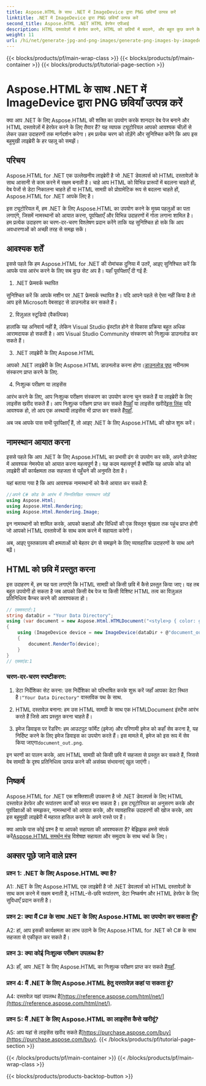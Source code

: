 ```yaml
---
title: Aspose.HTML के साथ .NET में ImageDevice द्वारा PNG छवियाँ उत्पन्न करें
linktitle: .NET में ImageDevice द्वारा PNG छवियाँ उत्पन्न करें
second_title: Aspose.HTML .NET HTML हेरफेर एपीआई
description: HTML दस्तावेज़ों में हेरफेर करने, HTML को छवियों में बदलने, और बहुत कुछ करने के लिए .NET के लिए Aspose.HTML का उपयोग करना सीखें। FAQ के साथ चरण-दर-चरण ट्यूटोरियल।
weight: 11
url: /hi/net/generate-jpg-and-png-images/generate-png-images-by-imagedevice/
---
```


{{< blocks/products/pf/main-wrap-class >}}
{{< blocks/products/pf/main-container >}}
{{< blocks/products/pf/tutorial-page-section >}}

# Aspose.HTML के साथ .NET में ImageDevice द्वारा PNG छवियाँ उत्पन्न करें


क्या आप .NET के लिए Aspose.HTML की शक्ति का उपयोग करके शानदार वेब पेज बनाने और HTML दस्तावेज़ों में हेरफेर करने के लिए तैयार हैं? यह व्यापक ट्यूटोरियल आपको आवश्यक चीज़ों से लेकर उन्नत उदाहरणों तक मार्गदर्शन करेगा। हम प्रत्येक चरण को तोड़ेंगे और सुनिश्चित करेंगे कि आप इस बहुमुखी लाइब्रेरी के हर पहलू को समझें।

## परिचय

Aspose.HTML for .NET एक उल्लेखनीय लाइब्रेरी है जो .NET डेवलपर्स को HTML दस्तावेज़ों के साथ आसानी से काम करने में सक्षम बनाती है। चाहे आप HTML को विभिन्न प्रारूपों में बदलना चाहते हों, वेब पेजों से डेटा निकालना चाहते हों या HTML सामग्री को प्रोग्रामेटिक रूप से बदलना चाहते हों, Aspose.HTML for .NET आपके लिए है।

इस ट्यूटोरियल में, हम .NET के लिए Aspose.HTML का उपयोग करने के मुख्य पहलुओं का पता लगाएंगे, जिसमें नामस्थानों को आयात करना, पूर्वापेक्षाएँ और विभिन्न उदाहरणों में गोता लगाना शामिल है। हम प्रत्येक उदाहरण का चरण-दर-चरण विश्लेषण प्रदान करेंगे ताकि यह सुनिश्चित हो सके कि आप अवधारणाओं को अच्छी तरह से समझ सकें।

## आवश्यक शर्तें

इससे पहले कि हम Aspose.HTML for .NET की रोमांचक दुनिया में उतरें, आइए सुनिश्चित करें कि आपके पास आरंभ करने के लिए सब कुछ सेट अप है। यहाँ पूर्वापेक्षाएँ दी गई हैं:

1. .NET फ्रेमवर्क स्थापित

सुनिश्चित करें कि आपके मशीन पर .NET फ्रेमवर्क स्थापित है। यदि आपने पहले से ऐसा नहीं किया है तो आप इसे Microsoft वेबसाइट से डाउनलोड कर सकते हैं।

2. विज़ुअल स्टूडियो (वैकल्पिक)

हालांकि यह अनिवार्य नहीं है, लेकिन Visual Studio इंस्टॉल होने से विकास प्रक्रिया बहुत अधिक आरामदायक हो सकती है। आप Visual Studio Community संस्करण को निःशुल्क डाउनलोड कर सकते हैं।

3. .NET लाइब्रेरी के लिए Aspose.HTML

 आपको .NET लाइब्रेरी के लिए Aspose.HTML डाउनलोड करना होगा।[डाउनलोड पृष्ठ](https://releases.aspose.com/html/net/) नवीनतम संस्करण प्राप्त करने के लिए.

4. निःशुल्क परीक्षण या लाइसेंस

 आरंभ करने के लिए, आप निःशुल्क परीक्षण संस्करण का उपयोग करना चुन सकते हैं या लाइब्रेरी के लिए लाइसेंस खरीद सकते हैं। आप निःशुल्क परीक्षण प्राप्त कर सकते हैं[यहाँ](https://releases.aspose.com/) या लाइसेंस खरीदें[इस लिंक](https://purchase.aspose.com/buy) यदि आवश्यक हो, तो आप एक अस्थायी लाइसेंस भी प्राप्त कर सकते हैं[यहाँ](https://purchase.aspose.com/temporary-license/).

अब जब आपके पास सभी पूर्वापेक्षाएँ हैं, तो आइए .NET के लिए Aspose.HTML की खोज शुरू करें।

## नामस्थान आयात करना

इससे पहले कि आप .NET के लिए Aspose.HTML का प्रभावी ढंग से उपयोग कर सकें, अपने प्रोजेक्ट में आवश्यक नेमस्पेस को आयात करना महत्वपूर्ण है। यह कदम महत्वपूर्ण है क्योंकि यह आपके कोड को लाइब्रेरी की कार्यक्षमता तक सहजता से पहुँचने की अनुमति देता है।

यहां बताया गया है कि आप आवश्यक नामस्थानों को कैसे आयात कर सकते हैं:

```csharp
//अपने C# कोड के आरंभ में निम्नलिखित नामस्थान जोड़ें
using Aspose.Html;
using Aspose.Html.Rendering;
using Aspose.Html.Rendering.Image;
```

इन नामस्थानों को शामिल करके, आपको कक्षाओं और विधियों की एक विस्तृत श्रृंखला तक पहुंच प्राप्त होगी जो आपको HTML दस्तावेजों के साथ काम करने में सहायता करेगी।

अब, आइए पुस्तकालय की क्षमताओं को बेहतर ढंग से समझने के लिए व्यावहारिक उदाहरणों के साथ आगे बढ़ें।

## HTML को छवि में प्रस्तुत करना

इस उदाहरण में, हम यह पता लगाएंगे कि HTML सामग्री को किसी छवि में कैसे प्रस्तुत किया जाए। यह तब बहुत उपयोगी हो सकता है जब आपको किसी वेब पेज या किसी विशिष्ट HTML तत्व का विज़ुअल प्रतिनिधित्व कैप्चर करने की आवश्यकता हो।

```csharp
// एक्सस्टार्ट:1
string dataDir = "Your Data Directory";
using (var document = new Aspose.Html.HTMLDocument("<style>p { color: green; }</style><p>my first paragraph</p>", @"c:\work\"))
{
    using (ImageDevice device = new ImageDevice(dataDir + @"document_out.png"))
    {
        document.RenderTo(device);
    }
}
// एक्सएंड:1
```

### चरण-दर-चरण स्पष्टीकरण:

1.  डेटा निर्देशिका सेट करना: उस निर्देशिका को परिभाषित करके शुरू करें जहाँ आपका डेटा स्थित है।`"Your Data Directory"` वास्तविक पथ के साथ.

2. HTML दस्तावेज़ बनाना: हम उस HTML सामग्री के साथ एक HTMLDocument इंस्टेंस आरंभ करते हैं जिसे आप प्रस्तुत करना चाहते हैं।

3.  इमेज डिवाइस पर रेंडरिंग: हम आउटपुट फॉर्मेट (इमेज) और परिणामी इमेज को कहाँ सेव करना है, यह निर्दिष्ट करने के लिए इमेज डिवाइस का उपयोग करते हैं। इस मामले में, इमेज को इस रूप में सेव किया जाएगा`document_out.png`.

इन चरणों का पालन करके, आप HTML सामग्री को किसी छवि में सहजता से प्रस्तुत कर सकते हैं, जिससे वेब सामग्री के दृश्य प्रतिनिधित्व उत्पन्न करने की असंख्य संभावनाएं खुल जाएंगी।

## निष्कर्ष

Aspose.HTML for .NET एक शक्तिशाली उपकरण है जो .NET डेवलपर्स के लिए HTML दस्तावेज़ हेरफेर और रूपांतरण कार्यों को सरल बना सकता है। इस ट्यूटोरियल का अनुसरण करके और पूर्वापेक्षाओं को समझकर, नामस्थानों को आयात करके, और व्यावहारिक उदाहरणों की खोज करके, आप इस बहुमुखी लाइब्रेरी में महारत हासिल करने के अपने रास्ते पर हैं।

 क्या आपके पास कोई प्रश्न है या आपको सहायता की आवश्यकता है? बेझिझक हमसे संपर्क करें[Aspose.HTML समर्थन मंच](https://forum.aspose.com/) विशेषज्ञ सहायता और समुदाय के साथ चर्चा के लिए।

## अक्सर पूछे जाने वाले प्रश्न

### प्रश्न 1: .NET के लिए Aspose.HTML क्या है?

A1: .NET के लिए Aspose.HTML एक लाइब्रेरी है जो .NET डेवलपर्स को HTML दस्तावेज़ों के साथ काम करने में सक्षम बनाती है, HTML-से-छवि रूपांतरण, डेटा निष्कर्षण और HTML हेरफेर के लिए सुविधाएँ प्रदान करती है।

### प्रश्न 2: क्या मैं C# के साथ .NET के लिए Aspose.HTML का उपयोग कर सकता हूँ?

A2: हां, आप इसकी कार्यक्षमता का लाभ उठाने के लिए Aspose.HTML for .NET को C# के साथ सहजता से एकीकृत कर सकते हैं।

### प्रश्न 3: क्या कोई निःशुल्क परीक्षण उपलब्ध है?

A3: हाँ, आप .NET के लिए Aspose.HTML का निःशुल्क परीक्षण प्राप्त कर सकते हैं[यहाँ](https://releases.aspose.com/).

### प्रश्न 4: मैं .NET के लिए Aspose.HTML हेतु दस्तावेज़ कहां पा सकता हूं?

 A4: दस्तावेज़ यहां उपलब्ध है[https://reference.aspose.com/html/net/](https://reference.aspose.com/html/net/).

### प्रश्न 5: मैं .NET के लिए Aspose.HTML का लाइसेंस कैसे खरीदूं?

 A5: आप यहां से लाइसेंस खरीद सकते हैं[https://purchase.aspose.com/buy](https://purchase.aspose.com/buy).
{{< /blocks/products/pf/tutorial-page-section >}}

{{< /blocks/products/pf/main-container >}}
{{< /blocks/products/pf/main-wrap-class >}}

{{< blocks/products/products-backtop-button >}}

